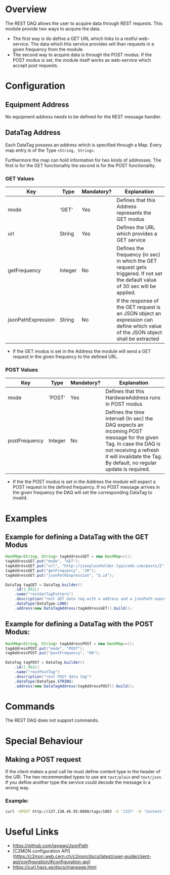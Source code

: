 # Overview

The REST DAQ allows the user to acquire data through REST requests. This module provide two ways to acquire the data.

- The first way is do define a GET URL which links to a restful web-service. The data which this service provides will than requests in a given frequency from the module.
- The second way to acquire data is through the POST modus. If the POST modus is set, the module itself works as web-service which accept post requests.

# Configuration

## Equipment Address

No equipment address needs to be defined for the REST message handler. 

## DataTag Address

Each DataTag possess an address which is specified through a Map. Every map entry is of the Type `<String, String>`.

Furthermore the map can hold information for two kinds of addresses. The first is for the GET functionality the second is for the POST functionality.

### GET Values

| Key | Type | Mandatory? | Explanation |
| --- | ---- | ---------- | ----------- |
| mode | 'GET' | Yes | Defines that this Address represents the GET modus |
| url  | String | Yes | Defines the URL which provides a GET service |
| getFrequency | Integer | No | Defines the frequency (in sec) in which the GET request gets triggered. If not set the default value of 30 sec will be applied. |
| jsonPathExpression | String | No | If the response of the GET request is an JSON object an expression can define which value of the JSON object shall be extracted |

- If the GET modus is set in the Address the module will send a GET request in the given frequency to the defined URL.

 

### POST Values

| Key | Type | Mandatory? | Explanation |
| --- | ---- | ---------- | ----------- |
| mode |'POST' | Yes | Defines that this HardwareAddress runs in POST modus |
| postFrequency | Integer | No | Defines the time intervall (In sec) the DAQ expects an incoming POST message for the given Tag. In case the DAQ is not receiving a refresh it will invalidate the Tag. By default, no regular update is required. |

- If the the POST modus is set in the Address the module will expect a POST request in the defined frequency. If no POST message arrives in the given frequency the DAQ will set the corresponding DataTag to invalid.

# Examples

## Example for defining a DataTag with the GET Modus

```java
HashMap<String, String> tagAddressGET = new HashMap<>();
tagAddressGET.put("mode", "GET");
tagAddressGET.put("url", "http://jsonplaceholder.typicode.com/posts/2");
tagAddressGET.put("getFrequency", "20");
tagAddressGET.put("jsonPathExpression", "$.id");
 
DataTag tagGET = DataTag.builder()
    .id(1_001L)
    .name("restGetTagPattern")
    .description("rest GET data tag with a address and a jsonPath expression")
    .dataType(DataType.LONG)
    .address(new DataTagAddress(tagAddressGET)).build();
```

## Example for defining a DataTag with the POST Modus:

```java
HashMap<String, String> tagAddressPOST = new HashMap<>();
tagAddressPOST.put("mode", "POST");
tagAddressPOST.put("postFrequency", "60");
 
DataTag tagPOST = DataTag.builder()
    .id(1_002L)
    .name("restPostTag")
    .description("rest POST data tag")
    .dataType(DataType.STRING)
    .address(new DataTagAddress(tagAddressPOST)).build();
```


# Commands

The REST DAQ does not support commands.


# Special Behaviour

## Making a POST request

If the client makes a post call he must define content type in the header of the URI.
The two recommended types to use are `text/plain` and `text/json`. If you define another type the service could decode the message in a wrong way.

### Example:
```bash
curl -XPOST http://137.138.46.95:8080/tags/1003 -d '1337' -H 'Content-Type: text/plain'
```


# Useful Links

- https://github.com/jayway/JsonPath
- [C2MON configuration API] (https://c2mon.web.cern.ch/c2mon/docs/latest/user-guide/client-api/configuration/#configuration-api)
- https://curl.haxx.se/docs/manpage.html